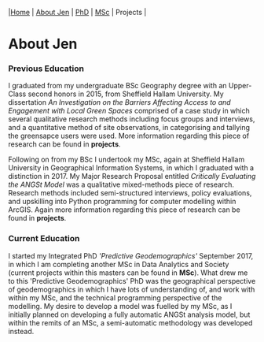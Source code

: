 |[Home](index.md)    | [About Jen](AboutJen.md) |   [PhD](PhD.md)  | [MSc](MSc.md)    | Projects  | 

# About Jen

### Previous Education
I graduated from my undergraduate BSc Geography degree with an Upper-Class second honors in 2015, from Sheffield Hallam University.
My dissertation *An Investigation on the Barriers Affecting Access to and Engagement with Local Green Spaces* comprised of a case study
in which several qualitative research methods including focus groups and interviews, and a quantitative method of site observations, in 
categorising and tallying the greensapce users were used. More information regarding this piece of research can be found in **projects**.

Following on from my BSc I undertook my MSc, again at Sheffield Hallam University in Geographical Information Systems, 
in which I graduated with a distinction in 2017. My Major Research Proposal entitled *Critically Evaluating the ANGSt Model* was a qualitative mixed-methods
piece of research. Research methods included semi-structured interviews, policy evaluations, and upskilling into Python programming for computer modelling within ArcGIS. Again more information regarding this piece of research can be found in **projects**.

### Current Education
I started my Integrated PhD *'Predictive Geodemographics'* September 2017, in which I am completing another MSc in Data Analytics and Society (current projects within this masters can be found in **MSc**). 
What drew me to this 'Predictive Geodemographics' PhD was the geographical perspective of geodemographics in which 
I have lots of understanding of, and work with within my MSc, and the technical programming perspective of the modelling. 
My desire to develop a model was fuelled by my MSc, as I initially planned on developing a fully automatic ANGSt analysis model, 
but within the remits of an MSc, a semi-automatic methodology was developed instead. 





